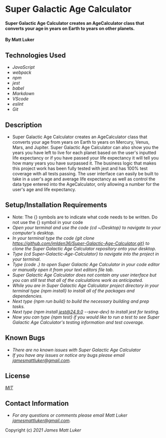 # Super Galactic Age Calculator

#### Super Galactic Age Calculator creates an AgeCalculator class that converts your age in years on Earth to years on other planets.

#### By Matt Luker

## Technologies Used

* _JavaScript_
* _webpack_
* _npm_
* _jest_
* _babel_
* _Markdown_
* _VScode_
* _eslint_
* _Git_

## Description

* Super Galactic Age Calculator creates an AgeCalculator class that converts your age from years on Earth to years on Mercury, Venus, Mars, and Jupiter.  Super Galactic Age Calculator can also show you the years you have left to live for each planet based on the user's inputted life expectancy or if you have passed your life expectancy it will tell you how many years you have surpassed it.  The business logic that makes this project work has been fully tested with jest and has 100% test coverage with all tests passing.  The user interface can easily be built to take in a user's age and average life expectancy as well as control the data type entered into the AgeCalculator, only allowing a number for the user's age and life expectancy.  

## Setup/Installation Requirements

*  Note: The {} symbols are to indicate what code needs to be written.  Do not use the {} symbol in your code
* _Open your terminal and use the code {cd ~/Desktop} to navigate to your computer's desktop._
* _In your terminal type the code {git clone https://github.com/jmlden36/Super-Galactic-Age-Calculator.git} to clone the Super Galactic Age Calculator repository onto your desktop._
* _Type {cd Super-Galactic-Age-Calculator} to navigate into the project in your terminal._
* _Type {code .} to open Super Galactic Age Calculator in your code editor or manually open it from your text editors file tab._
* _Super Galactic Age Calculator does not contain any user interface but you can still test that all of the calculations work as anticipated._
* _While you are in Super Galactic Age Calculator project directory in your terminal type {npm install} to install all of the packages and dependencies._
* _Next type {npm run build} to build the necessary building and prep tasks._
* _Next type {npm install jest@24.9.0 --save-dev} to install jest for testing._
* _Now you can type {npm test} if you would like to run a test to see Super Galactic Age Calculator's testing information and test coverage._ 

## Known Bugs

* _There are no known issues with Super Galactic Age Calculator_
* _If you have any issues or notice any bugs please email [jamesmattluker@gmail.com](mailto:jamesmattluker@gmail.com)._

## License

_[MIT](LICENSE.txt)_

## Contact Information

* _For any questions or comments please email Matt Luker [jamesmattluker@gmail.com](mailto:jamesmattluker@gmail.com)._

Copyright (c) _2021_ _James Matt Luker_